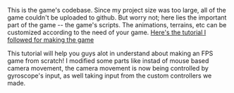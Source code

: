 This is the game's codebase.
Since my project size was too large, all of the game couldn't be uploaded to github. But worry not; here lies the important part of the game -- the game's scripts.
The animations, terrains, etc can be customized according to the need of your game.
[Here's the tutorial I followed for making the game](https://youtube.com/playlist?list=PLtLToKUhgzwm1rZnTeWSRAyx9tl8VbGUE&si=jWNscjPhSzTz7GMj)

This tutorial will help you guys alot in understand about making an FPS game from scratch!
I modified some parts like instad of mouse based camera movement, the camera movement is now being controlled by gyroscope's input, as well taking input from the custom controllers we made.
